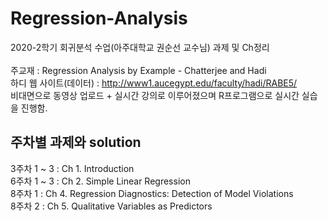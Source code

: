 # Regression-Analysis
2020-2학기 회귀분석 수업(아주대학교 권순선 교수님) 과제 및 Ch정리<br><br> 주교재 : Regression Analysis by Example - Chatterjee and Hadi<br> 하디 웹 사이트(데이터) : http://www1.aucegypt.edu/faculty/hadi/RABE5/ <br> 비대면으로 동영상 업로드 + 실시간 강의로 이루어졌으며 R프로그램으로 실시간 실습을 진행함.

## 주차별 과제와 solution
3주차 1 ~ 3 : Ch 1. Introduction<br>
6주차 1 ~ 3 : Ch 2. Simple Linear Regression<br>
8주차 1 : Ch 4. Regression Diagnostics: Detection of Model Violations<br>
8주차 2 : Ch 5. Qualitative Variables as Predictors
